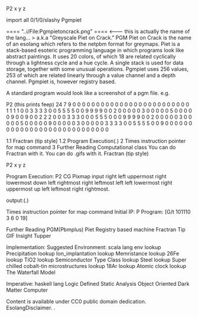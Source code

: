 P2
x y
z

import all 0/1/0/slashy Pgmpiet

==== "..i/File:Pgmpietoncrack.png" ==== <--- this is actually the name of the lang... > a.k.a "Greyscale Piet on Crack."
PGM Piet on Crack is the name of an esolang which refers to the netpbm format for greymaps. Piet is a stack-based esoteric programming language in which programs look like abstract paintings. It uses 20 colors, of which 18 are related cyclically through a lightness cycle and a hue cycle. A single stack is used for data storage, together with some unusual operations. Pgmpiet uses 256 values, 253 of which are related linearly through a value channel and a depth channel. Pgmpiet is, however registry based.

A standard program would look like a screenshot of a pgm file. e.g.

P2
(this prints feep)
24 7
9
0 0 0 0 0 0 0 0 0 0 0 0 0 0 0 0 0 0 0 0 0 0 0 0
0 1 1 1 1 0 0 3 3 3 3 0 0 5 5 5 5 0 0 9 9 9 9 0
0 2 0 0 0 0 0 3 0 0 0 0 0 5 0 0 0 0 0 9 0 0 9 0
0 2 2 2 0 0 0 3 3 3 0 0 0 5 5 5 0 0 0 9 9 9 9 0
0 2 0 0 0 0 0 3 0 0 0 0 0 5 0 0 0 0 0 9 0 0 0 0
0 3 0 0 0 0 0 3 3 3 3 0 0 5 5 5 5 0 0 9 0 0 0 0
0 0 0 0 0 0 0 0 0 0 0 0 0 0 0 0 0 0 0 0 0 0 0 0

1.1	Fractran (tip style)
1.2	Program Execution(.)
2	Times instruction pointer for map command
3	Further Reading
Computational class
You can do Fractran with it.
You can do .gifs with it.
Fractran (tip style)

P2
x y
z

Program Execution:
P2 CG Pixmap input right left uppermost right lowermost down left rightmost right leftmost left left lowermost right uppermost up left leftmost right rightmost.

output:(.)

Times instruction pointer for map command
Initial IP: P
Program: [G/t 101110 3 6 0 19]

Further Reading
PGM(Pbmplus)
Piet
Registry based machine
Fractran
Tip
GIF
Insight
Tupper

Implementation:
Suggested Environment: scala lang env
lookup Precipitation
lookup Ion_implantation
lookup Memristance
lookup 26Fe
lookup TiO2
lookup Semiconductor Type Class
lookup Steel
lookup Super chilled cobalt-tin microstructures
lookup 18Ar
lookup Atomic clock
lookup The Waterfall Model

Imperative: haskell lang
Logic Defined Static Analysis
Object Oriented Dark Matter Computer

Content is available under CC0 public domain dedication.
EsolangDisclaimer.                                                           .
